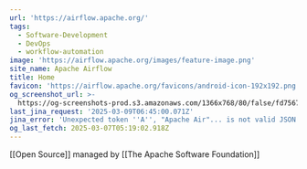 ```yaml
---
url: 'https://airflow.apache.org/'
tags:
  - Software-Development
  - DevOps
  - workflow-automation
image: 'https://airflow.apache.org/images/feature-image.png'
site_name: Apache Airflow
title: Home
favicon: 'https://airflow.apache.org/favicons/android-icon-192x192.png'
og_screenshot_url: >-
  https://og-screenshots-prod.s3.amazonaws.com/1366x768/80/false/fd7567a9d24f610eed8dbfc9b0d94398c1e0e307906435c104dad363bd1dd1ad.jpeg
last_jina_request: '2025-03-09T06:45:00.071Z'
jina_error: 'Unexpected token ''A'', "Apache Air"... is not valid JSON'
og_last_fetch: 2025-03-07T05:19:02.918Z
---
```

[[Open Source]] managed by [[The Apache Software Foundation]]
